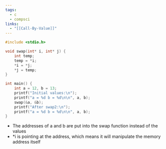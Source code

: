 ```yaml
---
tags:
  - c
  - compsci
links:
  - "[[Call-By-Value]]"
---
```


```C
#include <stdio.h>

void swap(int* i, int* j) {
	int temp;
	temp = *i;
	*i = *j;
	*j = temp;
}

int main() {
	int a = 12, b = 13;
	printf("Initial values:\n");
	printf("a = %d b = %d\n\n", a, b);
	swap(&a, &b);
	printf("After swap2:\n");
	printf("a = %d b = %d\n\n", a, b);
}
```
- The addresses of a and b are put into the swap function instead of the values
- \*i is pointing at the address, which means it will manipulate the memory address itself